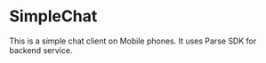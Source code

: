 # SimpleChat
This is a simple chat client on Mobile phones.  It uses Parse SDK for backend service.
